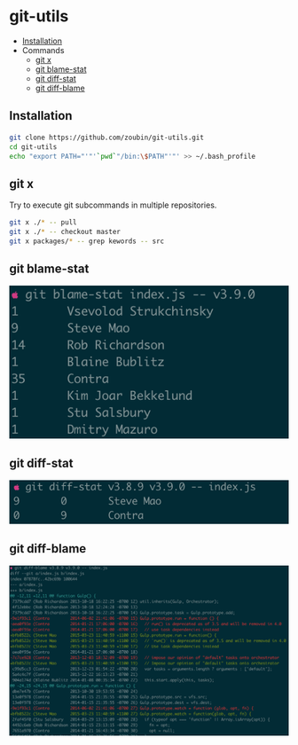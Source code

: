 # git-utils

- [Installation](#installation)
- Commands
  - [git x](#git-x)
  - [git blame-stat](#git-blame-stat)
  - [git diff-stat](#git-diff-stat)
  - [git diff-blame](#git-diff-blame)

## Installation
```bash
git clone https://github.com/zoubin/git-utils.git
cd git-utils
echo "export PATH="'"'`pwd`"/bin:\$PATH"'"' >> ~/.bash_profile

```

## git x
Try to execute git subcommands in multiple repositories.

```bash
git x ./* -- pull
git x ./* -- checkout master
git x packages/* -- grep kewords -- src

```

## git blame-stat
![example-git-blame-stat](example-git-blame-stat.png)

## git diff-stat
![example-git-diff-stat](example-git-diff-stat.png)

## git diff-blame
![example-git-diff-blame](example-git-diff-blame.png)
